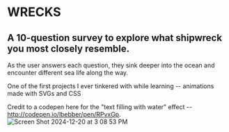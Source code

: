 # WRECKS

## A 10-question survey to explore what shipwreck you most closely resemble.
As the user answers each question, they sink deeper into the ocean and encounter different sea life along the way.

One of the first projects I ever tinkered with while learning -- animations made with SVGs and CSS

Credit to a codepen here for the "text filling with water" effect -- http://codepen.io/lbebber/pen/RPvxGp.
![Screen Shot 2024-12-20 at 3 08 53 PM](https://github.com/user-attachments/assets/9e4f7c33-65d4-4ff3-a50c-6491a41453b6)
